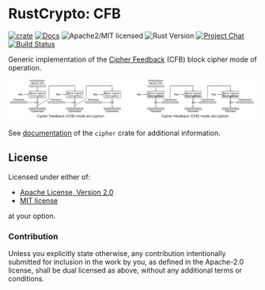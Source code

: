 # RustCrypto: CFB

[![crate][crate-image]][crate-link]
[![Docs][docs-image]][docs-link]
![Apache2/MIT licensed][license-image]
![Rust Version][rustc-image]
[![Project Chat][chat-image]][chat-link]
[![Build Status][build-image]][build-link]

Generic implementation of the [Cipher Feedback][CFB] (CFB) block cipher mode
of operation.

<img src="https://raw.githubusercontent.com/RustCrypto/media/26acc39f/img/block-modes/cfb_enc.svg" width="50%"><img src="https://raw.githubusercontent.com/RustCrypto/media/26acc39f/img/block-modes/cfb_dec.svg" width="50%">

See [documentation][cipher-doc] of the `cipher` crate for additional information.

## License

Licensed under either of:

 * [Apache License, Version 2.0](http://www.apache.org/licenses/LICENSE-2.0)
 * [MIT license](http://opensource.org/licenses/MIT)

at your option.

### Contribution

Unless you explicitly state otherwise, any contribution intentionally submitted
for inclusion in the work by you, as defined in the Apache-2.0 license, shall be
dual licensed as above, without any additional terms or conditions.

[//]: # (badges)

[crate-image]: https://img.shields.io/crates/v/cfb-mode.svg
[crate-link]: https://crates.io/crates/cfb-mode
[docs-image]: https://docs.rs/cfb-mode/badge.svg
[docs-link]: https://docs.rs/cfb-mode/
[license-image]: https://img.shields.io/badge/license-Apache2.0/MIT-blue.svg
[rustc-image]: https://img.shields.io/badge/rustc-1.85+-blue.svg
[chat-image]: https://img.shields.io/badge/zulip-join_chat-blue.svg
[chat-link]: https://rustcrypto.zulipchat.com/#narrow/stream/308460-block-modes
[build-image]: https://github.com/RustCrypto/block-modes/workflows/cfb-mode/badge.svg?branch=master&event=push
[build-link]: https://github.com/RustCrypto/block-modes/actions?query=workflow%3Acfb-mode+branch%3Amaster

[//]: # (general links)

[CFB]: https://en.wikipedia.org/wiki/Block_cipher_mode_of_operation#Cipher_feedback_(CFB)
[cipher-doc]: https://docs.rs/cipher/
